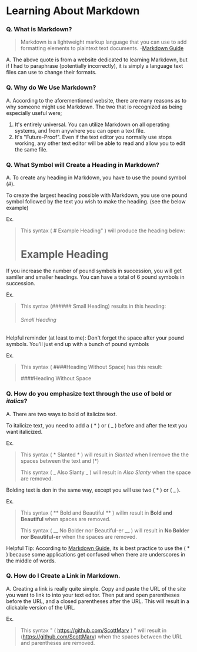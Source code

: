 # Learning About Markdown

### Q. What is Markdown?
>Markdown is a lightweight markup language that you can use to add formatting elements to plaintext text documents. -[Markdown Guide](https://www.markdownguide.org/getting-started/)

A. The above quote is from a website dedicated to learning Markdown, but if I had to paraphrase (potentially incorrectly), it is simply a language text files can use to change their formats.

### Q. Why do We Use Markdown?

A. According to the aforementioned website, there are many reasons as to why someone might use Markdown. The two that io recognized as being especially useful were;
1. It's entirely universal. You can utilize Markdown on all operating systems, and from anywhere you can open a text file.
2. It's "Future-Proof". Even if the text editor you normally use stops working, any other text editor will be able to read and allow you to edit the same file.

### Q. What Symbol will Create a Heading in Markdown?

A. To create any heading in Markdown, you have to use the pound symbol (#).  

To create the largest heading possible with Markdown, you use one pound symbol followed by the text you wish to make the heading. (see the below example)

Ex.
> This syntax ( # Example Heading" ) will produce the heading below:
>  # Example Heading
>

If you increase the number of pound symbols in succession, you will get samller and smaller headings. You can have a total of 6 pound symbols in succession.

Ex.
> This syntax (###### Small Heading) results in this heading:
> ###### Small Heading
>
Helpful reminder (at least to me): Don't forget the space after your pound symbols. You'll just end up with a bunch of pound symbols

Ex.
> This syntax ( ####Heading Without Space) has this result:
> 
> ####Heading Without Space
>

### Q. How do you emphasize text through the use of **bold** or *italics*?

A. There are two ways to bold of italicize text. 

To italicize text, you need to add a ( * ) or ( _ ) before and after the text you want italicized.

Ex.
> This syntax ( * Slanted * ) will result in *Slanted* when I remove the the spaces between the text and (*)
> 
> This syntax ( _ Also Slanty _ ) will result in _Also Slanty_ when the space are removed.
>

Bolding text is don in the same way, except you will use two ( * ) or ( _ ).

Ex.
> This syntax ( ** Bold and Beautiful ** ) willm result in **Bold and Beautiful** when spaces are removed.
> 
> This syntax ( __ No Bolder nor Beautiful-er __ ) will result in __No Bolder nor Beautiful-er__ when the spaces are removed.
>
Helpful Tip: According to [Markdown Guide](https://www.markdownguide.org/basic-syntax/), its is best practice to use the ( * ) because some applications get confused when there are underscores in the middle of words.

### Q. How do I Create a Link in Markdown.

A. Creating a link is really quite simple. Copy and paste the URL of the site you want to link to into your text editor. Then put and open parentheses before the URL, and a closed parentheses after the URL. This will result in a clickable version of the URL.

Ex.
> This syntax " ( https://github.com/ScottMarv ) " will result in (https://github.com/ScottMarv) when the spaces between the URL and parentheses are removed. 
